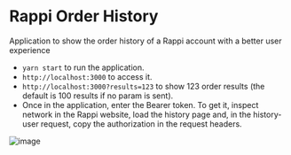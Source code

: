 # Rappi Order History
Application to show the order history of a Rappi account with a better user experience

- `yarn start` to run the application.
- `http://localhost:3000` to access it.
- `http://localhost:3000?results=123` to show 123 order results (the default is 100 results if no param is sent).
- Once in the application, enter the Bearer token. To get it, inspect network in the Rappi website, load the history page and, in the history-user request, copy the authorization in the request headers.

![image](https://user-images.githubusercontent.com/1372167/186769869-7189fe1f-2850-42a2-84e3-b463cfaefe0a.png)
